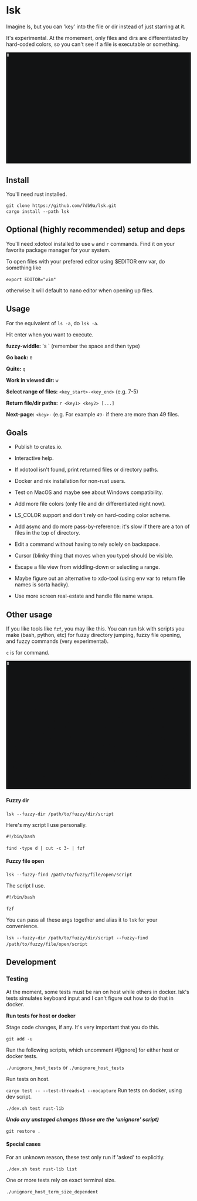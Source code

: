 # lsk

Imagine ls, but you can 'key' into the file or dir instead of just starring at it.

It's experimental. At the momement, only files and dirs are differentiated by hard-coded colors, so you can't see if a file is executable or something.

![](assets/demo_work.gif)

## Install

You'll need rust installed.

```
git clone https://github.com/7db9a/lsk.git
cargo install --path lsk
```

## Optional (highly recommended) setup and deps

You'll need xdotool installed to use `w` and `r` commands. Find it on your favorite package manager for your system.

To open files with your prefered editor using $EDITOR env var, do something like

`export EDITOR="vim"`

otherwise it will default to nano editor when opening up files.

## Usage

For the equivalent of `ls -a`, do `lsk -a`.

Hit enter when you want to execute.

**fuzzy-widdle:** 's ` (remember the space and then type)

**Go back:** `0`

**Quite:** `q`

**Work in viewed dir:** `w`

**Select range of files:** `<key_start>-<key_end>` (e.g. 7-5)

**Return file/dir paths:** `r <key1> <key2> [...]`

**Next-page:** `<key>-` (e.g. For example `49-` if there are more than 49 files.

## Goals

* Publish to crates.io.

* Interactive help.

* If xdotool isn't found, print returned files or directory paths.

* Docker and nix installation for non-rust users.

* Test on MacOS and maybe see about Windows compatibility.

* Add more file colors (only file and dir differentiated right now).

* LS_COLOR support and don't rely on hard-coding color scheme.

* Add async and do more pass-by-reference: it's slow if there are a ton of files in the top of directory.

* Edit a command without having to rely solely on backspace.

* Cursor (blinky thing that moves when you type) should be visible.

* Escape a file view from widdling-down or selecting a range.

* Maybe figure out an alternative to xdo-tool (using env var to return file names is sorta hacky).

* Use more screen real-estate and handle file name wraps.

## Other usage

If you like tools like `fzf`, you may like this. You can run lsk with scripts you make (bash, python, etc) for fuzzy directory jumping, fuzzy file opening, and fuzzy commands (very experimental).

`c` is for command.

![](assets/demo_fzd_fzf.gif)

####  Fuzzy dir

`lsk --fuzzy-dir /path/to/fuzzy/dir/script`

Here's my script I use personally.

```
#!/bin/bash

find -type d | cut -c 3- | fzf
```

#### Fuzzy file open

`lsk --fuzzy-find /path/to/fuzzy/file/open/script`

The script I use.

```
#!/bin/bash

fzf
```

You can pass all these args together and alias it to `lsk` for your convenience.

`lsk --fuzzy-dir /path/to/fuzzy/dir/script --fuzzy-find /path/to/fuzzy/file/open/script`

## Development

### Testing

At the moment, some tests must be ran on host while others in docker. lsk's tests simulates keyboard input and I can't figure out how to do that in docker.

**Run tests for host or docker**

Stage code changes, if any. It's very important that you do this.

`git add -u`

Run the following scripts, which uncomment #[ignore] for either host or docker tests.

`./unignore_host_tests` or `./unignore_host_tests`

Run tests on host.

`cargo test -- --test-threads=1 --nocapture`
Run tests on docker, using dev script.

`./dev.sh test rust-lib`

***Undo any unstaged changes (those are the 'unignore' script)***

`git restore .`

#### Special cases

For an unknown reason, these test only run if 'asked' to explicitly.

`./dev.sh test rust-lib list`

One or more tests rely on exact terminal size.

`./unignore_host_term_size_dependent`
